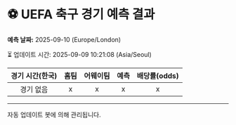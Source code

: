 # ⚽️ UEFA 축구 경기 예측 결과

**예측 날짜:** 2025-09-10 (Europe/London)

⏳ 업데이트 시간: 2025-09-09 10:21:08 (Asia/Seoul)

| 경기 시간(한국) | 홈팀 | 어웨이팀 | 예측 | 배당률(odds) |
|:-------------:|:-----:|:-------:|:-----:|:------------:|
| 경기 없음 | x | x | x | x |

---
자동 업데이트 봇에 의해 관리됩니다.
